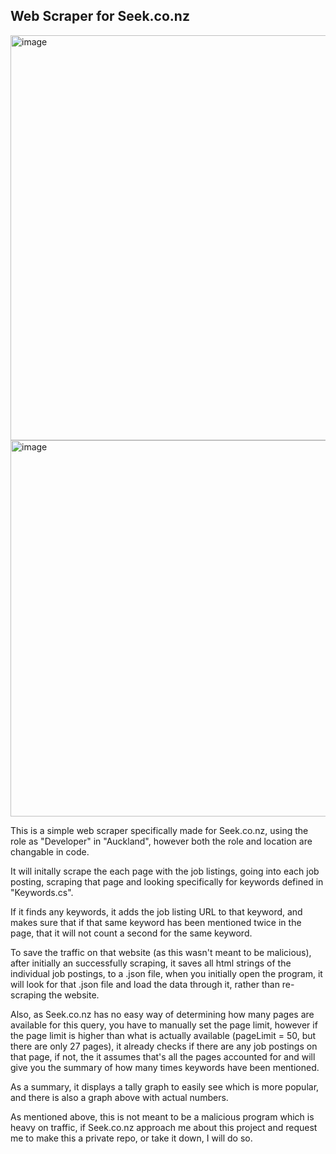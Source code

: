 ## Web Scraper for Seek.co.nz

<img width="648" alt="image" src="https://github.com/Catley94/CSharp_WebScraper/assets/36040041/b391bd88-15d8-4f21-b195-282c588d7a12">
<img width="602" alt="image" src="https://github.com/Catley94/CSharp_WebScraper/assets/36040041/63e5a2d0-3afa-455d-996f-8fc33a63b596">

This is a simple web scraper specifically made for Seek.co.nz, using the role as "Developer" in "Auckland", however both the role and location are changable in code.

It will initally scrape the each page with the job listings, going into each job posting, scraping that page and looking specifically for keywords defined in "Keywords.cs".

If it finds any keywords, it adds the job listing URL to that keyword, and makes sure that if that same keyword has been mentioned twice in the page, that it will not count a second for the same keyword.

To save the traffic on that website (as this wasn't meant to be malicious), after initially an successfully scraping, it saves all html strings of the individual job postings, to a .json file, when you initially open the program, 
it will look for that .json file and load the data through it, rather than re-scraping the website. 

Also, as Seek.co.nz has no easy way of determining how many pages are available for this query, you have to manually set the page limit, however if the page limit is higher than what is actually available (pageLimit = 50, but there are only 27 pages),
it already checks if there are any job postings on that page, if not, the it assumes that's all the pages accounted for and will give you the summary of how many times keywords have been mentioned.

As a summary, it displays a tally graph to easily see which is more popular, and there is also a graph above with actual numbers.

As mentioned above, this is not meant to be a malicious program which is heavy on traffic, if Seek.co.nz approach me about this project and request me to make this a private repo, or take it down, I will do so. 
